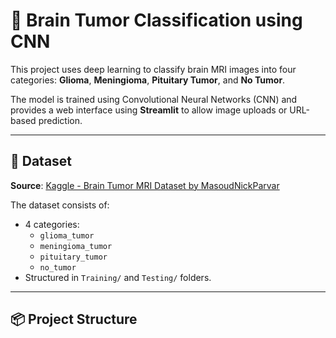 # 🧠 Brain Tumor Classification using CNN

This project uses deep learning to classify brain MRI images into four categories: **Glioma**, **Meningioma**, **Pituitary Tumor**, and **No Tumor**.

The model is trained using Convolutional Neural Networks (CNN) and provides a web interface using **Streamlit** to allow image uploads or URL-based prediction.

---

## 📂 Dataset

**Source**: [Kaggle - Brain Tumor MRI Dataset by MasoudNickParvar](https://www.kaggle.com/datasets/masoudnickparvar/brain-tumor-mri-dataset)

The dataset consists of:
- 4 categories:
  - `glioma_tumor`
  - `meningioma_tumor`
  - `pituitary_tumor`
  - `no_tumor`
- Structured in `Training/` and `Testing/` folders.

---

## 📦 Project Structure

